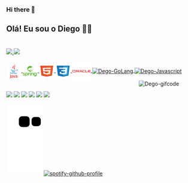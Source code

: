 ### Hi there 👋

## Olá! Eu sou o Diego 🐱‍💻
#
#
 <div>
  <a href="https://github.com/DiegoFroehlichLeal">
  <img height="180em" src="https://github-readme-stats.vercel.app/api?username=DiegoFroehlichLeal&show_icons=true&theme=chartreuse-dark&include_all_commits=true&count_private=true"/>
  <img height="180em" src="https://github-readme-stats.vercel.app/api/top-langs/?username=DiegoFroehlichLeal&layout=compact&langs_count=7&theme=chartreuse-dark"/>
</div>
<div style="display: inline_block"><br>
  <img align="center" alt="Dego-Java" height="40" width="40" src="https://raw.githubusercontent.com/devicons/devicon/master/icons/java/java-original-wordmark.svg">
 <img align="center" alt="Dego-Spring" height="40" width="40" src="https://raw.githubusercontent.com/devicons/devicon/master/icons/spring/spring-original-wordmark.svg">
  <img align="center" alt="Dego-HTML" height="30" width="40" src="https://raw.githubusercontent.com/devicons/devicon/master/icons/html5/html5-original.svg">
  <img align="center" alt="Dego-CSS" height="30" width="40" src="https://raw.githubusercontent.com/devicons/devicon/master/icons/css3/css3-original.svg">
 <img align="center" alt="Dego-Oracle" height="50" width="50" src="https://raw.githubusercontent.com/devicons/devicon/master/icons/oracle/oracle-original.svg">
 <img align="center" alt="Dego-GoLang" height="35" width="35" src="https://cdn.jsdelivr.net/gh/devicons/devicon/icons/go/go-original.svg">
  <img align="center" alt="Dego-Javascript" height="35" width="35" src="https://cdn.jsdelivr.net/gh/devicons/devicon/icons/javascript/javascript-original.svg">
  <img align="right" alt="Dego-gifcode" height="150" width="150" src="https://c.tenor.com/_DOBjnGspYAAAAAC/code-coding.gif">

 
</div>
  
  ##
 
<div> 
  <a href="https://www.youtube.com/channel/UCpbu0KlWDRyEQHZh4JrLPYw" target="_blank"><img src="https://img.shields.io/badge/YouTube-FF0000?style=for-the-badge&logo=youtube&logoColor=white" target="_blank"></a>
  <a href="https://www.instagram.com/digowow" target="_blank"><img src="https://img.shields.io/badge/-Instagram-%23E4405F?style=for-the-badge&logo=instagram&logoColor=white" target="_blank"></a>
 	<a href="https://www.twitch.tv/wowkaholics" target="_blank"><img src="https://img.shields.io/badge/Twitch-9146FF?style=for-the-badge&logo=twitch&logoColor=white" target="_blank"></a>
 <a href="https://discord.gg/RTfkhgZYG7" target="_blank"><img src="https://img.shields.io/badge/Discord-7289DA?style=for-the-badge&logo=discord&logoColor=white" target="_blank"></a>
  <a href = "mailto:diegofrleal@gmail.com"><img src="https://img.shields.io/badge/-Gmail-%23333?style=for-the-badge&logo=gmail&logoColor=white" target="_blank"></a>
  <a href="https://www.linkedin.com/in/diegofleal/" target="_blank"><img src="https://img.shields.io/badge/-LinkedIn-%230077B5?style=for-the-badge&logo=linkedin&logoColor=white" target="_blank"></a> 
 
  ![Snake animation](https://github.com/DiegoFroehlichLeal/DiegoFroehlichLeal/blob/output/github-contribution-grid-snake.svg)
[![spotify-github-profile](https://spotify-github-profile.vercel.app/api/view?uid=bbgoxysmqjvslj17yq5xmezaz&cover_image=true&theme=default&show_offline=false&background_color=121212&interchange=false)](https://github.com/kittinan/spotify-github-profile)

 </div>

